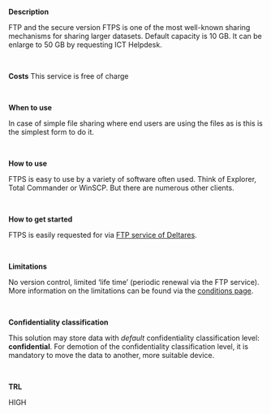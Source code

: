 **Description**

FTP and the secure version FTPS is one of the most well-known sharing mechanisms for sharing larger datasets. Default capacity is 10 GB. It can be enlarge to 50 GB by requesting ICT Helpdesk.

&nbsp;

**Costs**
This service is free of charge

&nbsp;

**When to use**

In case of simple file sharing where end users are using the files as is this is the simplest form to do it.

&nbsp;

**How to use**

FTPS is easy to use by a variety of software often used. Think of Explorer, Total Commander or WinSCP. But there are numerous other clients.

&nbsp;

**How to get started**

FTPS is easily requested for via [FTP service of Deltares](https://ftp.deltares.nl/).

&nbsp;

**Limitations**

No version control, limited ‘life time’ (periodic renewal via the FTP service). More information on the limitations can be found via the [conditions page](https://ftp.deltares.nl/conditions.php).

&nbsp;

**Confidentiality classification**

This solution may store data with _default_ confidentiality classification level: __confidential__. For demotion of the confidentiality classification level, it is mandatory to move the data to another, more suitable device.

&nbsp;

**TRL**

HIGH
